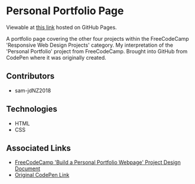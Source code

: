 # Personal Portfolio Page

Viewable at [this link](https://sam-jdnz2018.github.io/personal-portfolio-project/) hosted on GitHub Pages.

A portfolio page covering the other four projects within the FreeCodeCamp 'Responsive Web Design Projects' category. My interpretation of the 'Personal Portfolio' project from FreeCodeCamp. Brought into GitHub from CodePen where it was originally created.

## Contributors

* sam-jdNZ2018

## Technologies

* HTML
* CSS

## Associated Links

* [FreeCodeCamp 'Build a Personal Portfolio Webpage' Project Design Document](https://learn.freecodecamp.org/responsive-web-design/responsive-web-design-projects/build-a-personal-portfolio-webpage)
* [Original CodePen Link](https://codepen.io/sam_donaldson2018/pen/OadoXZ)


